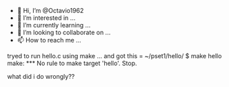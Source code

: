 - 👋 Hi, I’m @Octavio1962
- 👀 I’m interested in ...
- 🌱 I’m currently learning ...
- 💞️ I’m looking to collaborate on ...
- 📫 How to reach me ...

<!---
Octavio1962/Octavio1962 is a ✨ special ✨ repository because its `README.md` (this file) appears on your GitHub profile.
You can click the Preview link to take a look at your changes.
--->
  tryed to run hello.c using make ... and got this = 
  ~/pset1/hello/ $ make hello
make: *** No rule to make target 'hello'.  Stop.

what did i do wrongly??
